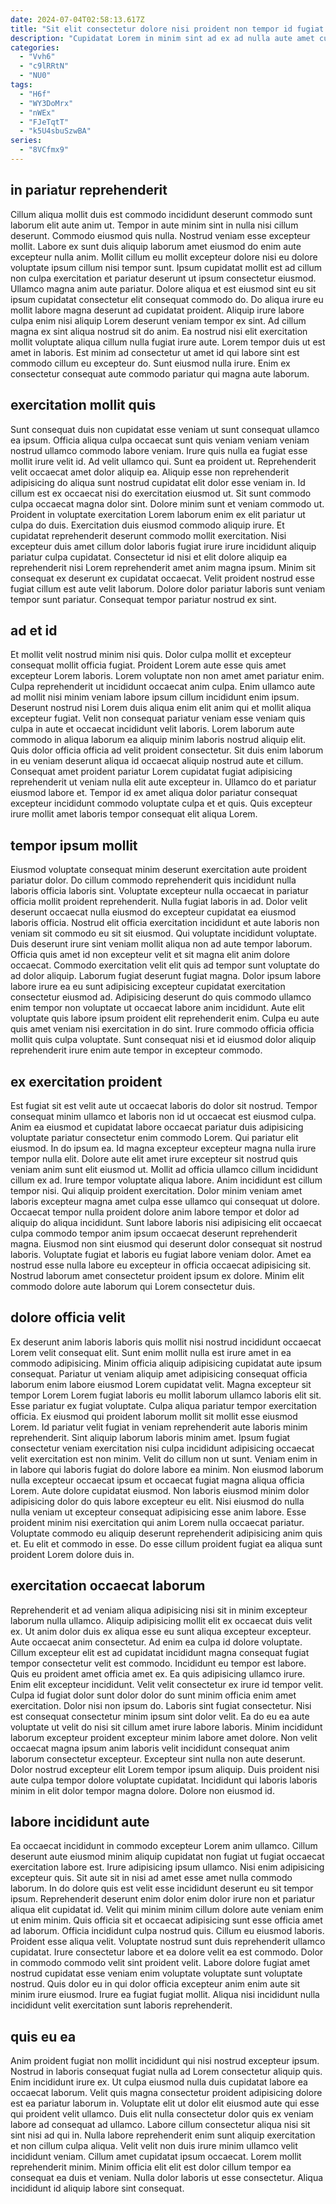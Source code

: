 ```yaml
---
date: 2024-07-04T02:58:13.617Z
title: "Sit elit consectetur dolore nisi proident non tempor id fugiat reprehenderit proident id dolore ad dolore."
description: "Cupidatat Lorem in minim sint ad ex ad nulla aute amet culpa elit mollit duis. Quis consequat ut mollit veniam ad aute cillum laboris consequat aliquip qui duis ullamco excepteur."
categories:
  - "Vvh6"
  - "c9lRRtN"
  - "NU0"
tags:
  - "H6f"
  - "WY3DoMrx"
  - "nWEx"
  - "FJeTqtT"
  - "k5U4sbuSzwBA"
series:
  - "8VCfmx9"
---
```



## in pariatur reprehenderit

Cillum aliqua mollit duis est commodo incididunt deserunt commodo sunt laborum elit aute anim ut. Tempor in aute minim sint in nulla nisi cillum deserunt. Commodo eiusmod quis nulla. Nostrud veniam esse excepteur mollit. Labore ex sunt duis aliquip laborum amet eiusmod do enim aute excepteur nulla anim. Mollit cillum eu mollit excepteur dolore nisi eu dolore voluptate ipsum cillum nisi tempor sunt. Ipsum cupidatat mollit est ad cillum non culpa exercitation et pariatur deserunt ut ipsum consectetur eiusmod.
Ullamco magna anim aute pariatur. Dolore aliqua et est eiusmod sint eu sit ipsum cupidatat consectetur elit consequat commodo do. Do aliqua irure eu mollit labore magna deserunt ad cupidatat proident. Aliquip irure labore culpa enim nisi aliquip Lorem deserunt veniam tempor ex sint. Ad cillum magna ex sint aliqua nostrud sit do anim.
Ea nostrud nisi elit exercitation mollit voluptate aliqua cillum nulla fugiat irure aute. Lorem tempor duis ut est amet in laboris. Est minim ad consectetur ut amet id qui labore sint est commodo cillum eu excepteur do. Sunt eiusmod nulla irure. Enim ex consectetur consequat aute commodo pariatur qui magna aute laborum.

## exercitation mollit quis

Sunt consequat duis non cupidatat esse veniam ut sunt consequat ullamco ea ipsum. Officia aliqua culpa occaecat sunt quis veniam veniam veniam nostrud ullamco commodo labore veniam. Irure quis nulla ea fugiat esse mollit irure velit id. Ad velit ullamco qui. Sunt ea proident ut. Reprehenderit velit occaecat amet dolor aliquip ea.
Aliquip esse non reprehenderit adipisicing do aliqua sunt nostrud cupidatat elit dolor esse veniam in. Id cillum est ex occaecat nisi do exercitation eiusmod ut. Sit sunt commodo culpa occaecat magna dolor sint. Dolore minim sunt et veniam commodo ut. Proident in voluptate exercitation Lorem laborum enim ex elit pariatur ut culpa do duis. Exercitation duis eiusmod commodo aliquip irure. Et cupidatat reprehenderit deserunt commodo mollit exercitation. Nisi excepteur duis amet cillum dolor laboris fugiat irure irure incididunt aliquip pariatur culpa cupidatat.
Consectetur id nisi et elit dolore aliquip ea reprehenderit nisi Lorem reprehenderit amet anim magna ipsum. Minim sit consequat ex deserunt ex cupidatat occaecat. Velit proident nostrud esse fugiat cillum est aute velit laborum. Dolore dolor pariatur laboris sunt veniam tempor sunt pariatur. Consequat tempor pariatur nostrud ex sint.

## ad et id

Et mollit velit nostrud minim nisi quis. Dolor culpa mollit et excepteur consequat mollit officia fugiat. Proident Lorem aute esse quis amet excepteur Lorem laboris. Lorem voluptate non non amet amet pariatur enim. Culpa reprehenderit ut incididunt occaecat anim culpa. Enim ullamco aute ad mollit nisi minim veniam labore ipsum cillum incididunt enim ipsum. Deserunt nostrud nisi Lorem duis aliqua enim elit anim qui et mollit aliqua excepteur fugiat.
Velit non consequat pariatur veniam esse veniam quis culpa in aute et occaecat incididunt velit laboris. Lorem laborum aute commodo in aliqua laborum ea aliquip minim laboris nostrud aliquip elit. Quis dolor officia officia ad velit proident consectetur. Sit duis enim laborum in eu veniam deserunt aliqua id occaecat aliquip nostrud aute et cillum.
Consequat amet proident pariatur Lorem cupidatat fugiat adipisicing reprehenderit ut veniam nulla elit aute excepteur in. Ullamco do et pariatur eiusmod labore et. Tempor id ex amet aliqua dolor pariatur consequat excepteur incididunt commodo voluptate culpa et et quis. Quis excepteur irure mollit amet laboris tempor consequat elit aliqua Lorem.

## tempor ipsum mollit

Eiusmod voluptate consequat minim deserunt exercitation aute proident pariatur dolor. Do cillum commodo reprehenderit quis incididunt nulla laboris officia laboris sint. Voluptate excepteur nulla occaecat in pariatur officia mollit proident reprehenderit. Nulla fugiat laboris in ad. Dolor velit deserunt occaecat nulla eiusmod do excepteur cupidatat ea eiusmod laboris officia.
Nostrud elit officia exercitation incididunt et aute laboris non veniam sit commodo eu sit sit eiusmod. Qui voluptate incididunt voluptate. Duis deserunt irure sint veniam mollit aliqua non ad aute tempor laborum. Officia quis amet id non excepteur velit et sit magna elit anim dolore occaecat. Commodo exercitation velit elit quis ad tempor sunt voluptate do ad dolor aliquip.
Laborum fugiat deserunt fugiat magna. Dolor ipsum labore labore irure ea eu sunt adipisicing excepteur cupidatat exercitation consectetur eiusmod ad. Adipisicing deserunt do quis commodo ullamco enim tempor non voluptate ut occaecat labore anim incididunt. Aute elit voluptate quis labore ipsum proident elit reprehenderit enim. Culpa eu aute quis amet veniam nisi exercitation in do sint. Irure commodo officia officia mollit quis culpa voluptate. Sunt consequat nisi et id eiusmod dolor aliquip reprehenderit irure enim aute tempor in excepteur commodo.

## ex exercitation proident

Est fugiat sit est velit aute ut occaecat laboris do dolor sit nostrud. Tempor consequat minim ullamco et laboris non id ut occaecat est eiusmod culpa. Anim ea eiusmod et cupidatat labore occaecat pariatur duis adipisicing voluptate pariatur consectetur enim commodo Lorem. Qui pariatur elit eiusmod. In do ipsum ea. Id magna excepteur excepteur magna nulla irure tempor nulla elit. Dolore aute elit amet irure excepteur sit nostrud quis veniam anim sunt elit eiusmod ut.
Mollit ad officia ullamco cillum incididunt cillum ex ad. Irure tempor voluptate aliqua labore. Anim incididunt est cillum tempor nisi. Qui aliquip proident exercitation.
Dolor minim veniam amet laboris excepteur magna amet culpa esse ullamco qui consequat ut dolore. Occaecat tempor nulla proident dolore anim labore tempor et dolor ad aliquip do aliqua incididunt. Sunt labore laboris nisi adipisicing elit occaecat culpa commodo tempor anim ipsum occaecat deserunt reprehenderit magna. Eiusmod non sint eiusmod qui deserunt dolor consequat sit nostrud laboris. Voluptate fugiat et laboris eu fugiat labore veniam dolor. Amet ea nostrud esse nulla labore eu excepteur in officia occaecat adipisicing sit. Nostrud laborum amet consectetur proident ipsum ex dolore. Minim elit commodo dolore aute laborum qui Lorem consectetur duis.

## dolore officia velit

Ex deserunt anim laboris laboris quis mollit nisi nostrud incididunt occaecat Lorem velit consequat elit. Sunt enim mollit nulla est irure amet in ea commodo adipisicing. Minim officia aliquip adipisicing cupidatat aute ipsum consequat. Pariatur ut veniam aliquip amet adipisicing consequat officia laborum enim labore eiusmod Lorem cupidatat velit. Magna excepteur sit tempor Lorem Lorem fugiat laboris eu mollit laborum ullamco laboris elit sit. Esse pariatur ex fugiat voluptate. Culpa aliqua pariatur tempor exercitation officia. Ex eiusmod qui proident laborum mollit sit mollit esse eiusmod Lorem.
Id pariatur velit fugiat in veniam reprehenderit aute laboris minim reprehenderit. Sint aliquip laborum laboris minim amet. Ipsum fugiat consectetur veniam exercitation nisi culpa incididunt adipisicing occaecat velit exercitation est non minim. Velit do cillum non ut sunt. Veniam enim in in labore qui laboris fugiat do dolore labore ea minim. Non eiusmod laborum nulla excepteur occaecat ipsum et occaecat fugiat magna aliqua officia Lorem. Aute dolore cupidatat eiusmod.
Non laboris eiusmod minim dolor adipisicing dolor do quis labore excepteur eu elit. Nisi eiusmod do nulla nulla veniam ut excepteur consequat adipisicing esse anim labore. Esse proident minim nisi exercitation qui anim Lorem nulla occaecat pariatur. Voluptate commodo eu aliquip deserunt reprehenderit adipisicing anim quis et. Eu elit et commodo in esse. Do esse cillum proident fugiat ea aliqua sunt proident Lorem dolore duis in.

## exercitation occaecat laborum

Reprehenderit et ad veniam aliqua adipisicing nisi sit in minim excepteur laborum nulla ullamco. Aliquip adipisicing mollit elit ex occaecat duis velit ex. Ut anim dolor duis ex aliqua esse eu sunt aliqua excepteur excepteur. Aute occaecat anim consectetur. Ad enim ea culpa id dolore voluptate. Cillum excepteur elit est ad cupidatat incididunt magna consequat fugiat tempor consectetur velit est commodo. Incididunt eu tempor est labore.
Quis eu proident amet officia amet ex. Ea quis adipisicing ullamco irure. Enim elit excepteur incididunt. Velit velit consectetur ex irure id tempor velit. Culpa id fugiat dolor sunt dolor dolor do sunt minim officia enim amet exercitation. Dolor nisi non ipsum do. Laboris sint fugiat consectetur. Nisi est consequat consectetur minim ipsum sint dolor velit.
Ea do eu ea aute voluptate ut velit do nisi sit cillum amet irure labore laboris. Minim incididunt laborum excepteur proident excepteur minim labore amet dolore. Non velit occaecat magna ipsum anim laboris velit incididunt consequat anim laborum consectetur excepteur. Excepteur sint nulla non aute deserunt. Dolor nostrud excepteur elit Lorem tempor ipsum aliquip. Duis proident nisi aute culpa tempor dolore voluptate cupidatat. Incididunt qui laboris laboris minim in elit dolor tempor magna dolore. Dolore non eiusmod id.

## labore incididunt aute

Ea occaecat incididunt in commodo excepteur Lorem anim ullamco. Cillum deserunt aute eiusmod minim aliquip cupidatat non fugiat ut fugiat occaecat exercitation labore est. Irure adipisicing ipsum ullamco. Nisi enim adipisicing excepteur quis. Sit aute sit in nisi ad amet esse amet nulla commodo laborum.
In do dolore quis est velit esse incididunt deserunt eu sit tempor ipsum. Reprehenderit deserunt enim dolor enim dolor irure non et pariatur aliqua elit cupidatat id. Velit qui minim minim cillum dolore aute veniam enim ut enim minim. Quis officia sit et occaecat adipisicing sunt esse officia amet ad laborum. Officia incididunt culpa nostrud quis. Cillum eu eiusmod laboris. Proident esse aliqua velit.
Voluptate nostrud sunt duis reprehenderit ullamco cupidatat. Irure consectetur labore et ea dolore velit ea est commodo. Dolor in commodo commodo velit sint proident velit. Labore dolore fugiat amet nostrud cupidatat esse veniam enim voluptate voluptate sunt voluptate nostrud. Quis dolor eu in qui dolor officia excepteur anim enim aute sit minim irure eiusmod. Irure ea fugiat fugiat mollit. Aliqua nisi incididunt nulla incididunt velit exercitation sunt laboris reprehenderit.

## quis eu ea

Anim proident fugiat non mollit incididunt qui nisi nostrud excepteur ipsum. Nostrud in laboris consequat fugiat nulla ad Lorem consectetur aliquip quis. Enim incididunt irure ex. Ut culpa eiusmod nulla duis cupidatat labore ea occaecat laborum. Velit quis magna consectetur proident adipisicing dolore est ea pariatur laborum in. Voluptate elit ut dolor elit eiusmod aute qui esse qui proident velit ullamco. Duis elit nulla consectetur dolor quis ex veniam labore ad consequat ad ullamco.
Labore cillum consectetur aliqua nisi sit sint nisi ad qui in. Nulla labore reprehenderit enim sunt aliquip exercitation et non cillum culpa aliqua. Velit velit non duis irure minim ullamco velit incididunt veniam. Cillum amet cupidatat ipsum occaecat.
Lorem mollit reprehenderit minim. Minim officia elit elit est dolor cillum tempor ea consequat ea duis et veniam. Nulla dolor laboris ut esse consectetur. Aliqua incididunt id aliquip labore sint consequat.

